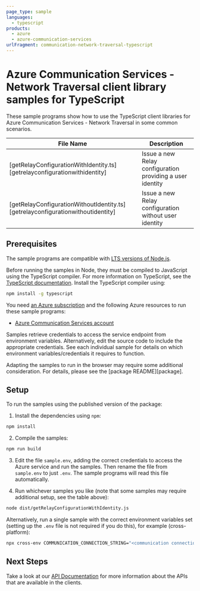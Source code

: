 ```yaml
---
page_type: sample
languages:
  - typescript
products:
  - azure
  - azure-communication-services
urlFragment: communication-network-traversal-typescript
---
```


# Azure Communication Services - Network Traversal client library samples for TypeScript

These sample programs show how to use the TypeScript client libraries for Azure Communication Services - Network Traversal in some common scenarios.

| **File Name**                                                                   | **Description**                                           |
| ------------------------------------------------------------------------------- | --------------------------------------------------------- |
| [getRelayConfigurationWithIdentity.ts][getrelayconfigurationwithidentity]       | Issue a new Relay configuration providing a user identity |
| [getRelayConfigurationWithoutIdentity.ts][getrelayconfigurationwithoutidentity] | Issue a new Relay configuration without user identity     |

## Prerequisites

The sample programs are compatible with [LTS versions of Node.js](https://github.com/nodejs/release#release-schedule).

Before running the samples in Node, they must be compiled to JavaScript using the TypeScript compiler. For more information on TypeScript, see the [TypeScript documentation][typescript]. Install the TypeScript compiler using:

```bash
npm install -g typescript
```

You need [an Azure subscription][freesub] and the following Azure resources to run these sample programs:

- [Azure Communication Services account][createinstance_azurecommunicationservicesaccount]

Samples retrieve credentials to access the service endpoint from environment variables. Alternatively, edit the source code to include the appropriate credentials. See each individual sample for details on which environment variables/credentials it requires to function.

Adapting the samples to run in the browser may require some additional consideration. For details, please see the [package README][package].

## Setup

To run the samples using the published version of the package:

1. Install the dependencies using `npm`:

```bash
npm install
```

2. Compile the samples:

```bash
npm run build
```

3. Edit the file `sample.env`, adding the correct credentials to access the Azure service and run the samples. Then rename the file from `sample.env` to just `.env`. The sample programs will read this file automatically.

4. Run whichever samples you like (note that some samples may require additional setup, see the table above):

```bash
node dist/getRelayConfigurationWithIdentity.js
```

Alternatively, run a single sample with the correct environment variables set (setting up the `.env` file is not required if you do this), for example (cross-platform):

```bash
npx cross-env COMMUNICATION_CONNECTION_STRING="<communication connection string>" node dist/getRelayConfigurationWithIdentity.js
```

## Next Steps

Take a look at our [API Documentation][apiref] for more information about the APIs that are available in the clients.

[apiref]: https://docs.microsoft.com/javascript/api/@azure/communication-network-traversal
[freesub]: https://azure.microsoft.com/free/
[createinstance_azurecommunicationservicesaccount]: https://docs.microsoft.com/azure/communication-services/quickstarts/create-communication-resource
[typescript]: https://www.typescriptlang.org/docs/home.html
